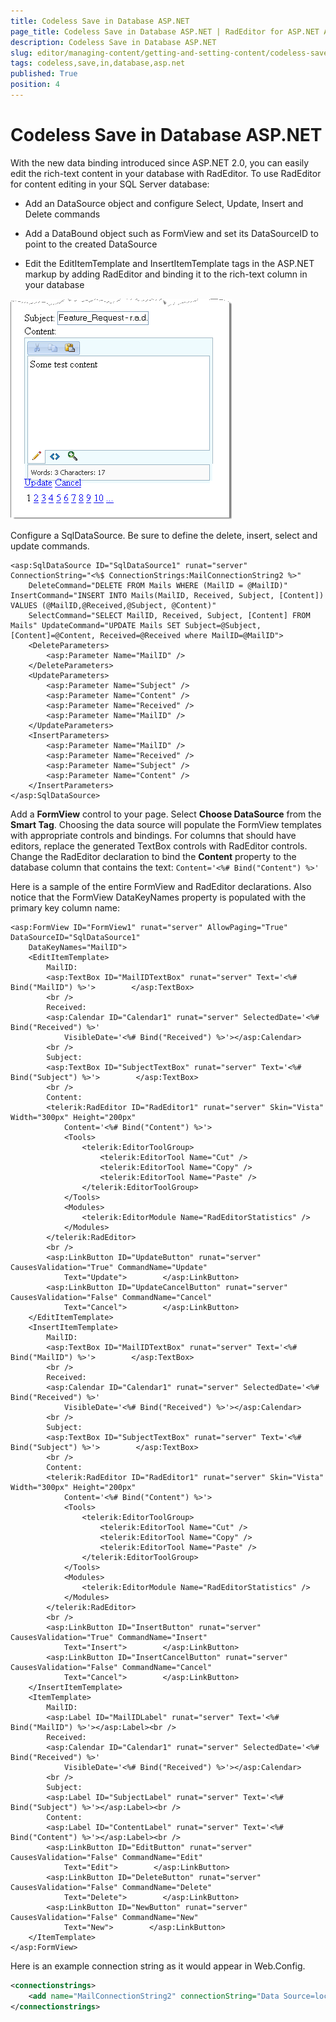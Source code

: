 ```yaml
---
title: Codeless Save in Database ASP.NET
page_title: Codeless Save in Database ASP.NET | RadEditor for ASP.NET AJAX Documentation
description: Codeless Save in Database ASP.NET
slug: editor/managing-content/getting-and-setting-content/codeless-save-in-database-asp.net
tags: codeless,save,in,database,asp.net
published: True
position: 4
---
```


# Codeless Save in Database ASP.NET

With the new data binding introduced since ASP.NET 2.0, you can easily edit the rich-text content in your database with RadEditor. To use RadEditor for content editing in your SQL Server database:

* Add an DataSource object and configure Select, Update, Insert and Delete commands

* Add a DataBound object such as FormView and set its DataSourceID to point to the created DataSource

* Edit the EditItemTemplate and InsertItemTemplate tags in the ASP.NET markup by adding RadEditor and binding it to the rich-text column in your database

![](images/editor-gettingsettingcontent004.png)

Configure a SqlDataSource. Be sure to define the delete, insert, select and update commands.

````ASP.NET
<asp:SqlDataSource ID="SqlDataSource1" runat="server" ConnectionString="<%$ ConnectionStrings:MailConnectionString2 %>"
	DeleteCommand="DELETE FROM Mails WHERE (MailID = @MailID)" InsertCommand="INSERT INTO Mails(MailID, Received, Subject, [Content]) VALUES (@MailID,@Received,@Subject, @Content)"
	SelectCommand="SELECT MailID, Received, Subject, [Content] FROM Mails" UpdateCommand="UPDATE Mails SET Subject=@Subject, [Content]=@Content, Received=@Received where MailID=@MailID">
	<DeleteParameters>
		<asp:Parameter Name="MailID" />
	</DeleteParameters>
	<UpdateParameters>
		<asp:Parameter Name="Subject" />
		<asp:Parameter Name="Content" />
		<asp:Parameter Name="Received" />
		<asp:Parameter Name="MailID" />
	</UpdateParameters>
	<InsertParameters>
		<asp:Parameter Name="MailID" />
		<asp:Parameter Name="Received" />
		<asp:Parameter Name="Subject" />
		<asp:Parameter Name="Content" />
	</InsertParameters>
</asp:SqlDataSource>
````

Add a **FormView** control to your page. Select **Choose DataSource** from the **Smart Tag**. Choosing the data source will populate the FormView templates with appropriate controls and bindings. For columns that should have editors, replace the generated TextBox controls with RadEditor controls. Change the RadEditor declaration to bind the **Content** property to the database column that contains the text: `Content='<%# Bind("Content") %>'`

Here is a sample of the entire FormView and RadEditor declarations. Also notice that the FormView DataKeyNames property is populated with the primary key column name:

````ASP.NET
<asp:FormView ID="FormView1" runat="server" AllowPaging="True" DataSourceID="SqlDataSource1"
	DataKeyNames="MailID">
	<EditItemTemplate>
		MailID:
		<asp:TextBox ID="MailIDTextBox" runat="server" Text='<%# Bind("MailID") %>'>        </asp:TextBox>
		<br />
		Received:
		<asp:Calendar ID="Calendar1" runat="server" SelectedDate='<%# Bind("Received") %>'
			VisibleDate='<%# Bind("Received") %>'></asp:Calendar>
		<br />
		Subject:
		<asp:TextBox ID="SubjectTextBox" runat="server" Text='<%# Bind("Subject") %>'>        </asp:TextBox>
		<br />
		Content:
		<telerik:RadEditor ID="RadEditor1" runat="server" Skin="Vista" Width="300px" Height="200px"
			Content='<%# Bind("Content") %>'>
			<Tools>
				<telerik:EditorToolGroup>
					<telerik:EditorTool Name="Cut" />
					<telerik:EditorTool Name="Copy" />
					<telerik:EditorTool Name="Paste" />
				</telerik:EditorToolGroup>
			</Tools>
			<Modules>
				<telerik:EditorModule Name="RadEditorStatistics" />
			</Modules>
		</telerik:RadEditor>
		<br />
		<asp:LinkButton ID="UpdateButton" runat="server" CausesValidation="True" CommandName="Update"
			Text="Update">        </asp:LinkButton>
		<asp:LinkButton ID="UpdateCancelButton" runat="server" CausesValidation="False" CommandName="Cancel"
			Text="Cancel">        </asp:LinkButton>
	</EditItemTemplate>
	<InsertItemTemplate>
		MailID:
		<asp:TextBox ID="MailIDTextBox" runat="server" Text='<%# Bind("MailID") %>'>        </asp:TextBox>
		<br />
		Received:
		<asp:Calendar ID="Calendar1" runat="server" SelectedDate='<%# Bind("Received") %>'
			VisibleDate='<%# Bind("Received") %>'></asp:Calendar>
		<br />
		Subject:
		<asp:TextBox ID="SubjectTextBox" runat="server" Text='<%# Bind("Subject") %>'>        </asp:TextBox>
		<br />
		Content:
		<telerik:RadEditor ID="RadEditor1" runat="server" Skin="Vista" Width="300px" Height="200px"
			Content='<%# Bind("Content") %>'>
			<Tools>
				<telerik:EditorToolGroup>
					<telerik:EditorTool Name="Cut" />
					<telerik:EditorTool Name="Copy" />
					<telerik:EditorTool Name="Paste" />
				</telerik:EditorToolGroup>
			</Tools>
			<Modules>
				<telerik:EditorModule Name="RadEditorStatistics" />
			</Modules>
		</telerik:RadEditor>
		<br />
		<asp:LinkButton ID="InsertButton" runat="server" CausesValidation="True" CommandName="Insert"
			Text="Insert">        </asp:LinkButton>
		<asp:LinkButton ID="InsertCancelButton" runat="server" CausesValidation="False" CommandName="Cancel"
			Text="Cancel">        </asp:LinkButton>
	</InsertItemTemplate>
	<ItemTemplate>
		MailID:
		<asp:Label ID="MailIDLabel" runat="server" Text='<%# Bind("MailID") %>'></asp:Label><br />
		Received:
		<asp:Calendar ID="Calendar1" runat="server" SelectedDate='<%# Bind("Received") %>'
			VisibleDate='<%# Bind("Received") %>'></asp:Calendar>
		<br />
		Subject:
		<asp:Label ID="SubjectLabel" runat="server" Text='<%# Bind("Subject") %>'></asp:Label><br />
		Content:
		<asp:Label ID="ContentLabel" runat="server" Text='<%# Bind("Content") %>'></asp:Label><br />
		<asp:LinkButton ID="EditButton" runat="server" CausesValidation="False" CommandName="Edit"
			Text="Edit">        </asp:LinkButton>
		<asp:LinkButton ID="DeleteButton" runat="server" CausesValidation="False" CommandName="Delete"
			Text="Delete">        </asp:LinkButton>
		<asp:LinkButton ID="NewButton" runat="server" CausesValidation="False" CommandName="New"
			Text="New">        </asp:LinkButton>
	</ItemTemplate>
</asp:FormView>
````

Here is an example connection string as it would appear in Web.Config.

````XML
<connectionstrings>    
	<add name="MailConnectionString2" connectionString="Data Source=localhost; Initial Catalog=Mail; Integrated Security=True" providerName="System.Data.SqlClient" />
</connectionstrings>
````


